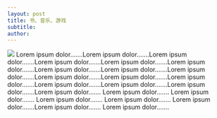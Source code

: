 ```yaml
---
layout: post
title: 书、音乐、游戏
subtitle: 
author: 
---
```


<img src="https://unsplash.it/200" class="float-left">
  Lorem ipsum dolor.......Lorem ipsum dolor.......Lorem ipsum dolor.......Lorem ipsum dolor.......Lorem ipsum dolor.......Lorem ipsum dolor.......Lorem ipsum dolor.......Lorem ipsum dolor.......Lorem ipsum dolor.......Lorem ipsum dolor.......Lorem ipsum dolor.......Lorem ipsum dolor.......Lorem ipsum dolor.......Lorem ipsum dolor.......Lorem ipsum dolor.......Lorem ipsum dolor....... Lorem ipsum dolor....... Lorem ipsum dolor....... Lorem ipsum dolor....... Lorem ipsum dolor....... Lorem ipsum dolor.......Lorem ipsum dolor....... Lorem ipsum dolor.......